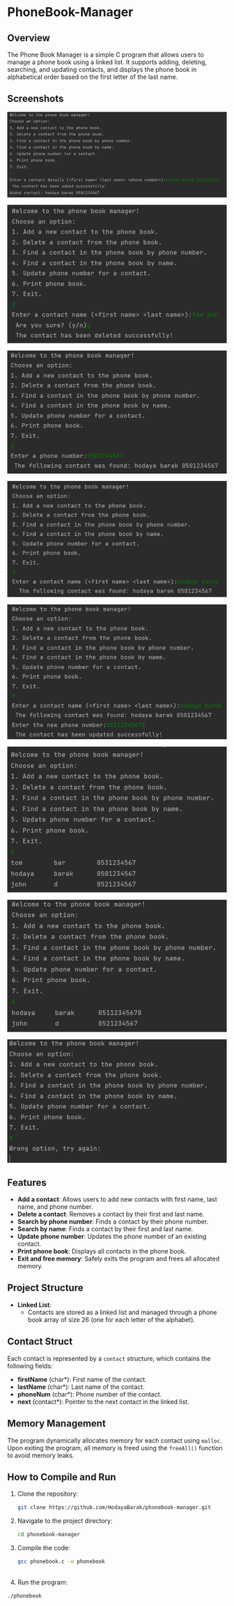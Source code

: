 # PhoneBook-Manager

## Overview

The Phone Book Manager is a simple C program that allows users to manage a phone book using a linked list. 
It supports adding, deleting, searching, and updating contacts, and displays the phone book in alphabetical order based on the first letter of the last name.

## Screenshots
![Add contat](screenshots/1.png)

![Delete contact](screenshots/2.png)

![Find contact by phone](screenshots/3.png)

![Find contact by name](screenshots/4.png)

![Update contact`s phone number](screenshots/5.png)

![Print phonebook](screenshots/6.png)

![Print phonebook after deletion](screenshots/6_after_deleting.png)

![wrong option](screenshots/wrong_option.png)



## Features

- **Add a contact**: Allows users to add new contacts with first name, last name, and phone number.
- **Delete a contact**: Removes a contact by their first and last name.
- **Search by phone number**: Finds a contact by their phone number.
- **Search by name**: Finds a contact by their first and last name.
- **Update phone number**: Updates the phone number of an existing contact.
- **Print phone book**: Displays all contacts in the phone book.
- **Exit and free memory**: Safely exits the program and frees all allocated memory.

## Project Structure

- **Linked List**: 
  - Contacts are stored as a linked list and managed through a phone book array of size 26 (one for each letter of the alphabet).


## Contact Struct

Each contact is represented by a `contact` structure, which contains the following fields:

- **firstName** (char*): First name of the contact.
- **lastName** (char*): Last name of the contact.
- **phoneNum** (char*): Phone number of the contact.
- **next** (contact*): Pointer to the next contact in the linked list.

## Memory Management

The program dynamically allocates memory for each contact using `malloc`. Upon exiting the program, all memory is freed using the `freeAll()` function to avoid memory leaks.

## How to Compile and Run

1. Clone the repository:
   ```bash
   git clone https://github.com/HodayaBarak/phonebook-manager.git

2. Navigate to the project directory:
    ```bash
    cd phonebook-manager

3. Compile the code:
   ```bash
   gcc phonebook.c -o phonebook
    
4. Run the program:
  ```bash
  ./phonebook



   

